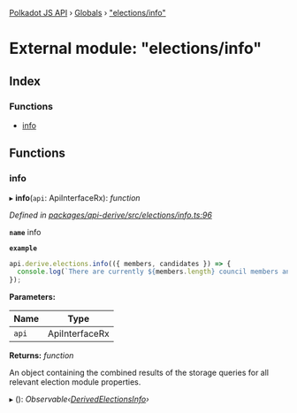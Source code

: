 [Polkadot JS API](../README.md) › [Globals](../globals.md) › ["elections/info"](_elections_info_.md)

# External module: "elections/info"

## Index

### Functions

* [info](_elections_info_.md#info)

## Functions

###  info

▸ **info**(`api`: ApiInterfaceRx): *function*

*Defined in [packages/api-derive/src/elections/info.ts:96](https://github.com/polkadot-js/api/blob/4653cc0d8/packages/api-derive/src/elections/info.ts#L96)*

**`name`** info

**`example`** 
<BR>

```javascript
api.derive.elections.info(({ members, candidates }) => {
  console.log(`There are currently ${members.length} council members and ${candidates.length} prospective council candidates.`);
});
```

**Parameters:**

Name | Type |
------ | ------ |
`api` | ApiInterfaceRx |

**Returns:** *function*

An object containing the combined results of the storage queries for
all relevant election module properties.

▸ (): *Observable‹[DerivedElectionsInfo](../interfaces/_types_.derivedelectionsinfo.md)›*
